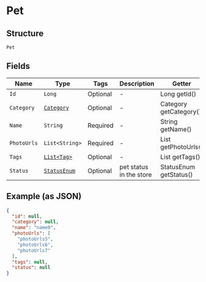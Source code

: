 
# Pet

## Structure

`Pet`

## Fields

| Name | Type | Tags | Description | Getter | Setter |
|  --- | --- | --- | --- | --- | --- |
| `Id` | `Long` | Optional | - | Long getId() | setId(Long id) |
| `Category` | [`Category`](../../doc/models/category.md) | Optional | - | Category getCategory() | setCategory(Category category) |
| `Name` | `String` | Required | - | String getName() | setName(String name) |
| `PhotoUrls` | `List<String>` | Required | - | List<String> getPhotoUrls() | setPhotoUrls(List<String> photoUrls) |
| `Tags` | [`List<Tag>`](../../doc/models/tag.md) | Optional | - | List<Tag> getTags() | setTags(List<Tag> tags) |
| `Status` | [`StatusEnum`](../../doc/models/status-enum.md) | Optional | pet status in the store | StatusEnum getStatus() | setStatus(StatusEnum status) |

## Example (as JSON)

```json
{
  "id": null,
  "category": null,
  "name": "name0",
  "photoUrls": [
    "photoUrls5",
    "photoUrls6",
    "photoUrls7"
  ],
  "tags": null,
  "status": null
}
```

